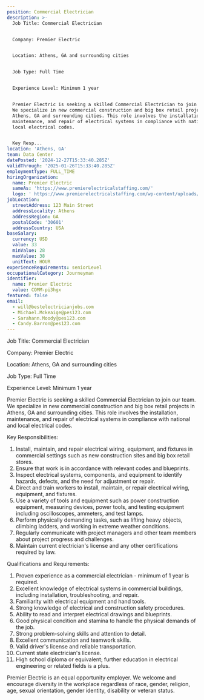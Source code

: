 ```yaml
---
position: Commercial Electrician
description: >-
  Job Title: Commercial Electrician


  Company: Premier Electric


  Location: Athens, GA and surrounding cities


  Job Type: Full Time


  Experience Level: Minimum 1 year


  Premier Electric is seeking a skilled Commercial Electrician to join our team.
  We specialize in new commercial construction and big box retail projects in
  Athens, GA and surrounding cities. This role involves the installation,
  maintenance, and repair of electrical systems in compliance with national and
  local electrical codes.


  Key Resp...
location: 'Athens, GA'
team: Data Center
datePosted: '2024-12-27T15:33:40.285Z'
validThrough: '2025-01-26T15:33:40.285Z'
employmentType: FULL_TIME
hiringOrganization:
  name: Premier Electric
  sameAs: 'https://www.premierelectricalstaffing.com/'
  logo: ' https://www.premierelectricalstaffing.com/wp-content/uploads/2020/05/Premier-Electrical-Staffing-logo.png'
jobLocation:
  streetAddress: 123 Main Street
  addressLocality: Athens
  addressRegion: GA
  postalCode: '30601'
  addressCountry: USA
baseSalary:
  currency: USD
  value: 33
  minValue: 28
  maxValue: 38
  unitText: HOUR
experienceRequirements: seniorLevel
occupationalCategory: Journeyman
identifier:
  name: Premier Electric
  value: COMM-pi3hgx
featured: false
email:
  - will@bestelectricianjobs.com
  - Michael.Mckeaige@pes123.com
  - Sarahann.Moody@pes123.com
  - Candy.Barron@pes123.com
---
```




Job Title: Commercial Electrician

Company: Premier Electric

Location: Athens, GA and surrounding cities

Job Type: Full Time

Experience Level: Minimum 1 year

Premier Electric is seeking a skilled Commercial Electrician to join our team. We specialize in new commercial construction and big box retail projects in Athens, GA and surrounding cities. This role involves the installation, maintenance, and repair of electrical systems in compliance with national and local electrical codes.

Key Responsibilities:

1. Install, maintain, and repair electrical wiring, equipment, and fixtures in commercial settings such as new construction sites and big box retail stores.
2. Ensure that work is in accordance with relevant codes and blueprints.
3. Inspect electrical systems, components, and equipment to identify hazards, defects, and the need for adjustment or repair.
4. Direct and train workers to install, maintain, or repair electrical wiring, equipment, and fixtures.
5. Use a variety of tools and equipment such as power construction equipment, measuring devices, power tools, and testing equipment including oscilloscopes, ammeters, and test lamps.
6. Perform physically demanding tasks, such as lifting heavy objects, climbing ladders, and working in extreme weather conditions.
7. Regularly communicate with project managers and other team members about project progress and challenges.
8. Maintain current electrician's license and any other certifications required by law.

Qualifications and Requirements:

1. Proven experience as a commercial electrician - minimum of 1 year is required.
2. Excellent knowledge of electrical systems in commercial buildings, including installation, troubleshooting, and repair.
3. Familiarity with electrical equipment and hand tools.
4. Strong knowledge of electrical and construction safety procedures.
5. Ability to read and interpret electrical drawings and blueprints.
6. Good physical condition and stamina to handle the physical demands of the job.
7. Strong problem-solving skills and attention to detail.
8. Excellent communication and teamwork skills.
9. Valid driver's license and reliable transportation.
10. Current state electrician's license.
11. High school diploma or equivalent; further education in electrical engineering or related fields is a plus.

Premier Electric is an equal opportunity employer. We welcome and encourage diversity in the workplace regardless of race, gender, religion, age, sexual orientation, gender identity, disability or veteran status.
